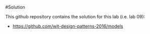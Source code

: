 #Solution

This github repository contains the solution for this lab (i.e. lab 09): 

- <https://github.com/wit-design-patterns-2016/models>

